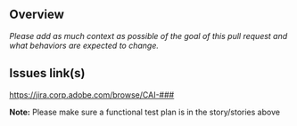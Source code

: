 ## Overview

_Please add as much context as possible of the goal of this pull request and what behaviors are expected to change._

## Issues link(s)

https://jira.corp.adobe.com/browse/CAI-###

**Note:** Please make sure a functional test plan is in the story/stories above
